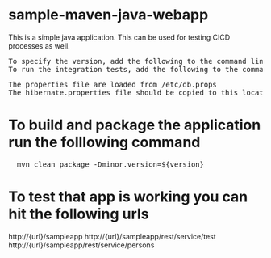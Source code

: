 # sample-maven-java-webapp
This is a simple java application. This can be used for testing CICD processes as well.
 
<pre>
To specify the version, add the following to the command line '-Dminor-version=<version>'
To run the integration tests, add the following to the command line '-Dmy.location=<host>'
</pre>

<pre>
The properties file are loaded from /etc/db.props
The hibernate.properties file should be copied to this location, for the database portion to work
</pre>

# To build and package the application run the folllowing command
<pre>
  mvn clean package -Dminor.version=${version}
</pre>

# To test that app is working you can hit the following urls

http://{url}/sampleapp
http://{url}/sampleapp/rest/service/test
http://{url}/sampleapp/rest/service/persons
